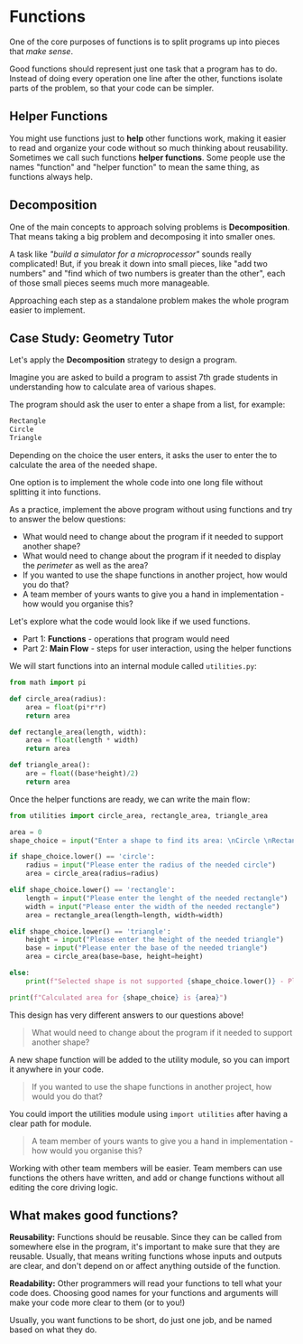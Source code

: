 # Functions

One of the core purposes of functions is to split programs up into pieces that _make sense_.

Good functions should represent just one task that a program has to do. Instead of
doing every operation one line after the other, functions isolate parts
of the problem, so that your code can be simpler.

## Helper Functions

You might use functions just to **help** other functions work, making it easier to read and organize your code without so much thinking about reusability. Sometimes we call such functions **helper functions**. Some people use the names "function" and "helper function" to mean the same thing, as functions always help.

## Decomposition

One of the main concepts to approach solving problems is **Decomposition**.
That means taking a big problem and decomposing it into smaller ones.

A task like _"build a simulator for a microprocessor"_ sounds really
complicated! But, if you break it down into small pieces, like "add two numbers"
and "find which of two numbers is greater than the other", each of those small
pieces seems much more manageable.

Approaching each step as a standalone problem makes the whole program easier to implement.

<!-- A function that solves just one piece of a larger program is called a **helper function**. -->

## Case Study: Geometry Tutor

Let's apply the **Decomposition** strategy to design a program.

Imagine you are asked to build a program to assist 7th grade students in understanding how to calculate area of various shapes.

The program should ask the user to enter a shape from a list, for example:

```txt
Rectangle
Circle
Triangle
```

Depending on the choice the user enters, it asks the user to enter the to calculate the area of the needed shape.

One option is to implement the whole code into one long file without splitting it into functions.

<aside>
As a practice, implement the above program without using functions and try to answer the below questions:
</aside>

- What would need to change about the program if it needed to support another shape?
- What would need to change about the program if it needed to display the _perimeter_ as well as the area?
- If you wanted to use the shape functions in another project, how would you do that?
- A team member of yours wants to give you a hand in implementation - how would you organise this?

Let's explore what the code would look like if we used functions.

- Part 1: **Functions** - operations that program would need
- Part 2: **Main Flow** - steps for user interaction, using the helper functions

We will start functions into an internal module called `utilities.py`:

```python
from math import pi

def circle_area(radius):
    area = float(pi*r*r)
    return area

def rectangle_area(length, width):
    area = float(length * width)
    return area

def triangle_area():
    are = float((base*height)/2)
    return area
```

Once the helper functions are ready, we can write the main flow:

```python
from utilities import circle_area, rectangle_area, triangle_area

area = 0
shape_choice = input("Enter a shape to find its area: \nCircle \nRectangle \nTriangle")

if shape_choice.lower() == 'circle':
    radius = input("Please enter the radius of the needed circle")
    area = circle_area(radius=radius)

elif shape_choice.lower() == 'rectangle':
    length = input("Please enter the lenght of the needed rectangle")
    width = input("Please enter the width of the needed rectangle")
    area = rectangle_area(length=length, width=width)

elif shape_choice.lower() == 'triangle':
    height = input("Please enter the height of the needed triangle")
    base = input("Please enter the base of the needed triangle")
    area = circle_area(base=base, height=height)

else:
    print(f"Selected shape is not supported {shape_choice.lower()} - Please choose an item from the list")

print(f"Calculated area for {shape_choice} is {area}")
```

This design has very different answers to our questions above!

> What would need to change about the program if it needed to support another shape?

A new shape function will be added to the utility module, so you can import it anywhere in your code.

> If you wanted to use the shape functions in another project, how would you do that?

You could import the utilities module using `import utilities` after having a clear path for module.

> A team member of yours wants to give you a hand in implementation - how would you organise this?

Working with other team members will be easier. Team members can use functions the others have written, and add or change functions without all editing the core driving logic.

## What makes good functions?

**Reusability:** Functions should be reusable. Since they can be called from
somewhere else in the program, it's important to make sure that they are
reusable. Usually, that means writing functions whose inputs and outputs are
clear, and don't depend on or affect anything outside of the function.

**Readability:** Other programmers will read your functions to tell what your
code does. Choosing good names for your functions and arguments will make
your code more clear to them (or to you!)

Usually, you want functions to be short, do just one job, and be named
based on what they do.
